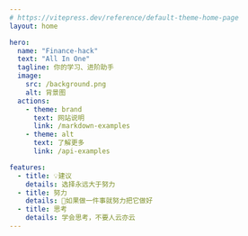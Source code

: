 ```yaml
---
# https://vitepress.dev/reference/default-theme-home-page
layout: home

hero:
  name: "Finance-hack"
  text: "All In One"
  tagline: 你的学习、进阶助手
  image:  
    src: /background.png
    alt: 背景图
  actions:
    - theme: brand
      text: 网站说明
      link: /markdown-examples
    - theme: alt
      text: 了解更多
      link: /api-examples

features:
  - title: 💡建议
    details: 选择永远大于努力
  - title: 努力
    details: 🎯如果做一件事就努力把它做好
  - title: 思考
    details: 学会思考，不要人云亦云
---
```


